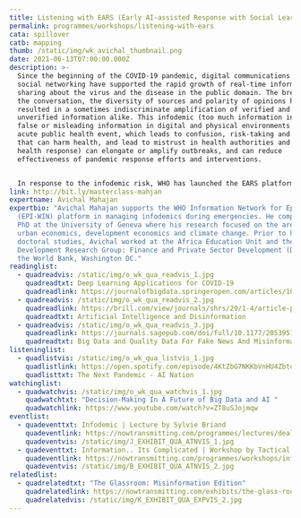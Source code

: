 ```yaml
---
title: Listening with EARS (Early AI-assisted Response with Social Learning)
permalink: programmes/workshops/listening-with-ears
cata: spillover
catb: mapping
thumb: /static/img/wk_avichal_thumbnail.png
date: 2021-06-13T07:00:00.000Z
description: >-
  Since the beginning of the COVID-19 pandemic, digital communications and
  social networking have supported the rapid growth of real-time information
  sharing about the virus and the disease in the public domain. The breadth of
  the conversation, the diversity of sources and polarity of opinions have
  resulted in a sometimes indiscriminate amplification of verified and
  unverified information alike. This infodemic (too much information including
  false or misleading information in digital and physical environments during an
  acute public health event, which leads to confusion, risk-taking and behaviors
  that can harm health, and lead to mistrust in health authorities and public
  health response) can elongate or amplify outbreaks, and can reduce
  effectiveness of pandemic response efforts and interventions.


  In response to the infodemic risk, WHO has launched the EARS platform (Early AI-assisted Response with Social Listening), which shows real-time information about how people are talking about COVID-19 online. This information is intended to serve health information professionals to understand narratives and needs of the general public, in order to inform policy or communications decisions. In this Masterclass, you will learn about the data and analytics technologies behind EARS.
link: http://bit.ly/masterclass-mahjan
expertname: Avichal Mahajan
expertbio: "Avichal Mahajan supports the WHO Information Network for Epidemics
  (EPI-WIN) platform in managing infodemics during emergencies. He completed his
  PhD at the University of Geneva where his research focused on the areas of
  urban economics, development economics and climate change. Prior to his
  doctoral studies, Avichal worked at the Africa Education Unit and the
  Development Research Group: Finance and Private Sector Development (DECFP) at
  the World Bank, Washington DC."
readinglist:
  - quadreadvis: /static/img/o_wk_qua_readvis_1.jpg
    quadreadtxt: Deep Learning Applications for COVID-19
    quadreadlink: https://journalofbigdata.springeropen.com/articles/10.1186/s40537-020-00392-9
  - quadreadvis: /static/img/o_wk_qua_readvis_2.jpg
    quadreadlink: https://brill.com/view/journals/shrs/29/1-4/article-p55_55.xml
    quadreadtxt: Artificial Intelligence and Disinformation
  - quadreadvis: /static/img/o_wk_qua_readvis_3.jpg
    quadreadlink: https://journals.sagepub.com/doi/full/10.1177/2053951719843310
    quadreadtxt: Big Data and Quality Data For Fake News And Misinformation Detection
listeninglist:
  - quadlistvis: /static/img/o_wk_qua_listvis_1.jpg
    quadlistlink: https://open.spotify.com/episode/4KtZbG7NKKbVnHU4Zbtdel
    quadlisttxt: The Next Pandemic - AI Nation
watchinglist:
  - quadwatchvis: /static/img/o_wk_qua_watchvis_1.jpg
    quadwatchtxt: "Decision-Making In A Future of Big Data and AI "
    quadwatchlink: https://www.youtube.com/watch?v=ZT8uSJojmqw
eventlist:
  - quadeventtxt: Infodemic | Lecture by Sylvie Briand
    quadeventlink: https://nowtransmitting.com/programmes/lectures/dealing-with-the-infodemic/
    quadeventvis: /static/img/J_EXHIBIT_QUA_ATNVIS_1.jpg
  - quadeventtxt: Information.. Its Complicated | Workshop by Tactical Tech
    quadeventlink: https://nowtransmitting.com/programmes/workshops/information-its-complicated/
    quadeventvis: /static/img/B_EXHIBIT_QUA_ATNVIS_2.jpg
relatedlist:
  - quadrelatedtxt: "The Glassroom: Misinformation Edition"
    quadrelatedlink: https://nowtransmitting.com/exhibits/the-glass-room/
    quadrelatedvis: /static/img/K_EXHIBIT_QUA_EXPVIS_2.jpg
---
```


